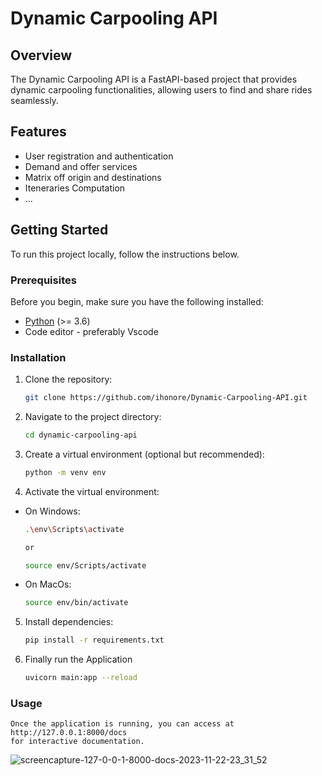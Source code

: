 # Dynamic Carpooling API


## Overview

The Dynamic Carpooling API is a FastAPI-based project that provides dynamic carpooling functionalities, allowing users to find and share rides seamlessly.

## Features

- User registration and authentication
- Demand and offer services
- Matrix off origin and destinations
- Iteneraries Computation
- ...

## Getting Started

To run this project locally, follow the instructions below.

### Prerequisites

Before you begin, make sure you have the following installed:

- [Python](https://www.python.org/) (>= 3.6)
- Code editor - preferably Vscode

### Installation

1. Clone the repository:

   ```bash
   git clone https://github.com/ihonore/Dynamic-Carpooling-API.git

2. Navigate to the project directory:
    ```bash
    cd dynamic-carpooling-api
3. Create a virtual environment (optional but recommended):
   ```bash
   python -m venv env
4. Activate the virtual environment:
- On Windows:
    ```bash
    .\env\Scripts\activate

    or
    
    source env/Scripts/activate
    
- On MacOs:
    ```bash
    source env/bin/activate

5. Install dependencies:
   ```bash
   pip install -r requirements.txt

6. Finally run the Application
   ```bash
   uvicorn main:app --reload

### Usage
    Once the application is running, you can access at http://127.0.0.1:8000/docs
    for interactive documentation.

![screencapture-127-0-0-1-8000-docs-2023-11-22-23_31_52](https://github.com/ihonore/Dynamic-Carpooling-API/assets/79599396/b8f1ea47-8239-4465-8b30-5929d2fe1b98)
